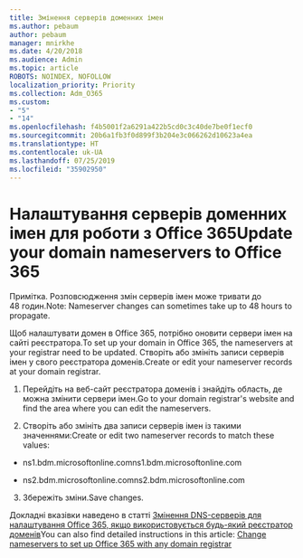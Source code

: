 ```yaml
---
title: Змінення серверів доменних імен
ms.author: pebaum
author: pebaum
manager: mnirkhe
ms.date: 4/20/2018
ms.audience: Admin
ms.topic: article
ROBOTS: NOINDEX, NOFOLLOW
localization_priority: Priority
ms.collection: Adm_O365
ms.custom:
- "5"
- "14"
ms.openlocfilehash: f4b5001f2a6291a422b5cd0c3c40de7be0f1ecf0
ms.sourcegitcommit: 20b6a1fb3f0d899f3b204e3c066262d10623a4ea
ms.translationtype: HT
ms.contentlocale: uk-UA
ms.lasthandoff: 07/25/2019
ms.locfileid: "35902950"
---
```

# <a name="update-your-domain-nameservers-to-office-365"></a><span data-ttu-id="018a6-102">Налаштування серверів доменних імен для роботи з Office 365</span><span class="sxs-lookup"><span data-stu-id="018a6-102">Update your domain nameservers to Office 365</span></span>

<span data-ttu-id="018a6-103">Примітка. Розповсюдження змін серверів імен може тривати до 48 годин.</span><span class="sxs-lookup"><span data-stu-id="018a6-103">Note: Nameserver changes can sometimes take up to 48 hours to propagate.</span></span>
  
<span data-ttu-id="018a6-104">Щоб налаштувати домен в Office 365, потрібно оновити сервери імен на сайті реєстратора.</span><span class="sxs-lookup"><span data-stu-id="018a6-104">To set up your domain in Office 365, the nameservers at your registrar need to be updated.</span></span> <span data-ttu-id="018a6-105">Створіть або змініть записи серверів імен у свого реєстратора доменів.</span><span class="sxs-lookup"><span data-stu-id="018a6-105">Create or edit your nameserver records at your domain registrar.</span></span>
  
1. <span data-ttu-id="018a6-106">Перейдіть на веб-сайт реєстратора доменів і знайдіть область, де можна змінити сервери імен.</span><span class="sxs-lookup"><span data-stu-id="018a6-106">Go to your domain registrar's website and find the area where you can edit the nameservers.</span></span>
  
2. <span data-ttu-id="018a6-107">Створіть або змініть два записи серверів імен із такими значеннями:</span><span class="sxs-lookup"><span data-stu-id="018a6-107">Create or edit two nameserver records to match these values:</span></span>

  - <span data-ttu-id="018a6-108">ns1.bdm.microsoftonline.com</span><span class="sxs-lookup"><span data-stu-id="018a6-108">ns1.bdm.microsoftonline.com</span></span>

  - <span data-ttu-id="018a6-109">ns2.bdm.microsoftonline.com</span><span class="sxs-lookup"><span data-stu-id="018a6-109">ns2.bdm.microsoftonline.com</span></span>

3. <span data-ttu-id="018a6-110">Збережіть зміни.</span><span class="sxs-lookup"><span data-stu-id="018a6-110">Save changes.</span></span>

<span data-ttu-id="018a6-111">Докладні вказівки наведено в статті [Змінення DNS-серверів для налаштування Office 365, якщо використовується будь-який реєстратор доменів](https://support.office.com/article/Change-nameservers-at-any-domain-registrar-to-set-up-Office-365-a8b487a9-2a45-4581-9dc4-5d28a47010a2.aspx)</span><span class="sxs-lookup"><span data-stu-id="018a6-111">You can also find detailed instructions in this article: [Change nameservers to set up Office 365 with any domain registrar](https://support.office.com/article/Change-nameservers-at-any-domain-registrar-to-set-up-Office-365-a8b487a9-2a45-4581-9dc4-5d28a47010a2.aspx)</span></span>
  